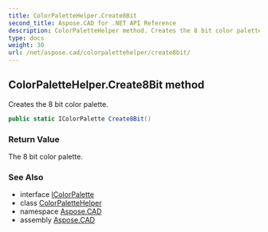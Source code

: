 ```yaml
---
title: ColorPaletteHelper.Create8Bit
second_title: Aspose.CAD for .NET API Reference
description: ColorPaletteHelper method. Creates the 8 bit color palette
type: docs
weight: 30
url: /net/aspose.cad/colorpalettehelper/create8bit/
---
```

## ColorPaletteHelper.Create8Bit method

Creates the 8 bit color palette.

```csharp
public static IColorPalette Create8Bit()
```

### Return Value

The 8 bit color palette.

### See Also

* interface [IColorPalette](../../icolorpalette/)
* class [ColorPaletteHelper](../)
* namespace [Aspose.CAD](../../../aspose.cad/)
* assembly [Aspose.CAD](../../../)


